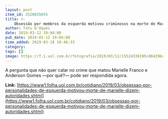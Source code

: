 ```yaml
---
layout: post
item_id: 2520835655
title: >-
    Obsessão por membros da esquerda motivou criminosos na morte de Marielle, diz polícia
author: Tatu D'Oquei
date: 2019-03-12 19:04:00
pub_date: 2019-03-12 19:04:00
time_added: 2019-03-18 19:46:33
category: 
tags: []
image: https://f.i.uol.com.br/fotografia/2019/03/12/15524338195c88429be5a88_1552433819_3x2_md.jpg
---
```


A pergunta que não quer calar no crime que matou Marielle Franco e Anderson Gomes —por quê?— pode ser respondida agora.

**Link:** [https://www1.folha.uol.com.br/cotidiano/2019/03/obsessao-por-personalidades-de-esquerda-motivou-morte-de-marielle-dizem-autoridades.shtml](https://www1.folha.uol.com.br/cotidiano/2019/03/obsessao-por-personalidades-de-esquerda-motivou-morte-de-marielle-dizem-autoridades.shtml)

